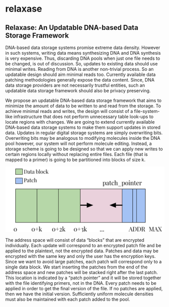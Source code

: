 # relaxase
## Relaxase: An Updatable DNA-based Data Storage Framework

DNA-based data storage systems promise extreme data density. However in such systems, writing data means synthesizing DNA and DNA synthesis is very expensive. Thus, discarding DNA pools when just one file needs to be changed, is out of discussion. So, updates to existing data should use minimal writes. Reading from DNA is another non-trivial process. So an updatable design should aim minimal reads too. Currently available data patching methodologies generally expose the data content. Since, DNA data storage providers are not necessarily trustful entities, such an updatable data storage framework should also be privacy preserving. 

We propose an updatable DNA-based data storage framework that aims to minimize the amount of data to be written to and read from the storage. To achieve minimal reads and writes, the design will consist of a file-system-like infrastructure that does not perform unnecessary table look-ups to locate regions with changes. We are going to extend currently available DNA-based data storage systems to make them support updates in stored data. Updates in regular digital storage systems are simply overwriting bits. Overwriting bits may be analogous to modifying molecules inside the DNA pool however, our system will not perform molecule editing. Instead, a storage scheme is going to be designed so that we can apply new writes to certain regions locally without replacing entire files. Each file (that is mapped to a primer) is going to be partitioned into blocks of size k.

![Overview](overview.png)

The address space will consist of data “blocks” that are encrypted individually. Each update will correspond to an encrypted patch file and be applied to the plaintext, not the encrypted data. Patches and data may be encrypted with the same key and only the user has the encryption keys. Since we want to avoid large patches, each patch will correspond only to a single data block. We start inserting the patches from the end of the address space and new patches will be stacked right after the last patch. This location is indicated by a “patch pointer” and it will be stored together with the file identifying primers, not in the DNA. Every patch needs to be applied in order to get the final version of the file. If no patches are applied, then we have the initial version. Sufficiently uniform molecule densities must also be maintained with each patch added to the pool.


